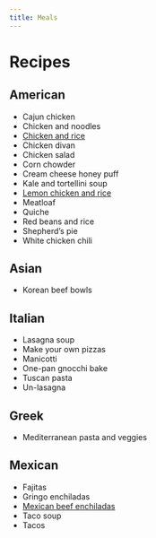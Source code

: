 ```yaml
---
title: Meals
---
```

# Recipes
## American
- Cajun chicken
- Chicken and noodles
- [Chicken and rice](/meals/crock_pot_chicken.md)
- Chicken divan
- Chicken salad
- Corn chowder
- Cream cheese honey puff
- Kale and tortellini soup
- [Lemon chicken and rice](/meals/lemon_chicken.md)
- Meatloaf
- Quiche
- Red beans and rice
- Shepherd’s pie
- White chicken chili

## Asian
- Korean beef bowls

## Italian
- Lasagna soup
- Make your own pizzas
- Manicotti
- One-pan gnocchi bake
- Tuscan pasta
- Un-lasagna

## Greek
- Mediterranean pasta and veggies

## Mexican
- Fajitas
- Gringo enchiladas
- [Mexican beef enchiladas](/meals/mexican_beef_enchiladas.md)
- Taco soup
- Tacos
